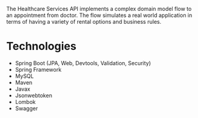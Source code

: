 The Healthcare Services API implements a complex domain model flow to an appointment from doctor. The flow simulates a real world application in terms of having a variety of rental options and business rules.

# Technologies

- Spring Boot (JPA, Web, Devtools, Validation, Security)
- Spring Framework
- MySQL
- Maven
- Javax
- Jsonwebtoken
- Lombok
- Swagger
